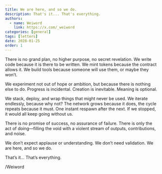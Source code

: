 ```yaml
---
title: We are here, and so we do. 
description: That's it... That's everything.
authors:
  - name: Weiword
    link: https://x.com/_weiword
categories: [general]
tags: [letters]
date: 2028-01-25 
order: 1
---
```

There is no grand plan, no higher purpose, no secret revelation. We write code because it is there to be written. We mint tokens because the contract allows it. We build tools because someone will use them, or maybe they won’t. 

We experiment not out of hope or ambition, but because there is nothing else to do. Progress is incidental. Creation is inevitable. Meaning is optional.

We stack, deploy, and wrap things that might never be used. We iterate endlessly, because why not? The network grows because it does, the cycle repeats because it must. One instant respawn after the next. If we stopped, it would all keep going without us.

There is no promise of success, no assurance of failure. There is only the act of doing—filling the void with a violent stream of outputs, contributions, and noise.

We don’t expect applause or understanding. We don’t need validation. We are here, and so we do.

That’s it... That’s everything.

/Weiword
